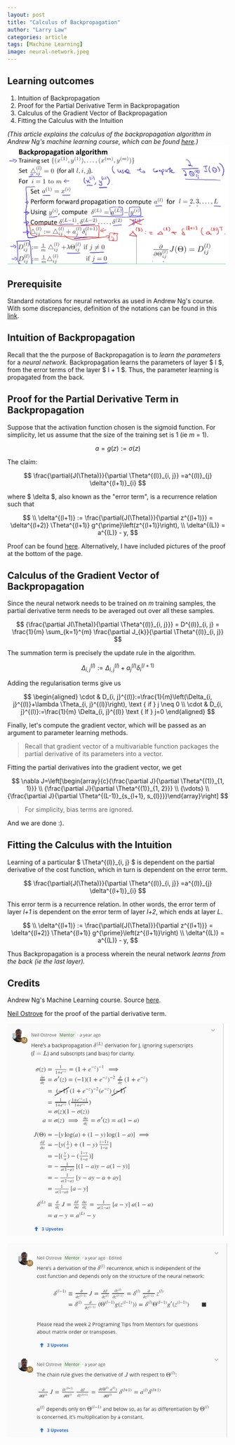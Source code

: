 ```yaml
---
layout: post
title: "Calculus of Backpropagation"
author: "Larry Law"
categories: article
tags: [Machine Learning]
image: neural-network.jpeg
---
```

## Learning outcomes
1. Intuition of Backpropagation
2. Proof for the Partial Derivative Term in Backpropagation
3. Calculus of the Gradient Vector of Backpropagation
4. Fitting the Calculus with the Intuition

<!-- Disclaimer that this explains Andrew Ng's course -->
_(This article explains the calculus of the backpropagation algorithm in Andrew Ng's machine learning course, which can be found [here](https://www.coursera.org/learn/machine-learning).)_
![Andrew Ng's course: Backpropagation Algorithm](/assets/img/backpropagation-algo.png)

## Prerequisite
Standard notations for neural networks as used in Andrew Ng's course. With some discrepancies, definition of the notations can be found in this [link](https://cs230.stanford.edu/files/Notation.pdf).

## Intuition of Backpropagation
Recall that the the purpose of Backpropagation is to _learn the parameters_ for a _neural network._ Backpropagation learns the parameters of layer \$ l \$, from the error terms of the layer \$ l + 1 \$. Thus, the parameter learning is propagated from the back.

## Proof for the Partial Derivative Term in Backpropagation
Suppose that the activation function chosen is the sigmoid function.
For simplicity, let us assume that the size of the training set is 1 (ie _m_ = 1).

$$
a = g(z) := \sigma(z)
$$

The claim: 

$$
\frac{\partial{J(\Theta)}}{\partial \Theta^{(l)}_{i, j}} =a^{(l)}_{j} \delta^{(l+1)}_{i}
$$

where \$ \delta \$, also known as the "error term", is a recurrence relation such that

$$
\\ \delta^{(l+1)} := \frac{\partial{J(\Theta)}}{\partial z^{(l+1)}} = \delta^{(l+2)} \Theta^{(l+1)} g^{\prime}\left(z^{(l+1)}\right),
\\ \delta^{(L)} = a^{(L)} - y,
$$

Proof can be found [here](https://www.coursera.org/learn/machine-learning/discussions/weeks/5/threads/MVwN-LpLEeiBxhK7qjbMkg). Alternatively, I have included pictures of the proof at the bottom of the page.

## Calculus of the Gradient Vector of Backpropagation
Since the neural network needs to be trained on _m_ training samples, the partial derivative term needs to be averaged out over all these samples.

$$
{\frac{\partial J(\Theta)}{\partial \Theta^{(l)}_{i, j}}} 
= D^{(l)}_{i, j}
= \frac{1}{m} \sum_{k=1}^{m} \frac{\partial J_{k}}{\partial \Theta^{(l)}_{i, j}}
$$

The summation term is precisely the update rule in the algorithm.

$$
\Delta_{i, j}^{(l)}:=\Delta_{i, j}^{(l)}+a_{j}^{(l)} \delta_{i}^{(l+1)} 
$$

Adding the regularisation terms give us


$$
\begin{aligned} \cdot & D_{i, j}^{(l)}:=\frac{1}{m}\left(\Delta_{i, j}^{(l)}+\lambda \Theta_{i, j}^{(l)}\right), \text { if } j \neq 0 \\ \cdot & D_{i, j}^{(l)}:=\frac{1}{m} \Delta_{i, j}^{(l)} \text { lf } j=0 \end{aligned}
$$

Finally, let's compute the gradient vector, which will be passed as an argument to parameter learning methods.

> Recall that gradient vector of a multivariable function packages the partial derivative of its parameters into a vector.

Fitting the partial derivatives into the gradient vector, we get

$$
\nabla J=\left[\begin{array}{c}{\frac{\partial J}{\partial \Theta^{(1)}_{1, 1}}} \\ {\frac{\partial J}{\partial \Theta^{(1)}_{1, 2}}} \\ {\vdots} \\ {\frac{\partial J}{\partial \Theta^{(L-1)}_{s_{l+1}, s_{l}}}}\end{array}\right]
$$

> For simplicity, bias terms are ignored.

And we are done :).

## Fitting the Calculus with the Intuition

Learning of a particular \$ \Theta^{(l)}_{i, j} \$ is dependent on the partial derivative of the cost function, which in turn is dependent on the error term.

$$
\frac{\partial{J(\Theta)}}{\partial \Theta^{(l)}_{i, j}} =a^{(l)}_{j} \delta^{(l+1)}_{i}
$$

This error term is a recurrence relation. In other words, the error term of layer _l+1_ is dependent on the error term of layer _l+2_, which ends at layer _L_.

$$
\\ \delta^{(l+1)} := \frac{\partial{J(\Theta)}}{\partial z^{(l+1)}} = \delta^{(l+2)} \Theta^{(l+1)} g^{\prime}\left(z^{(l+1)}\right)
\\ \delta^{(L)} = a^{(L)} - y,
$$

Thus Backpropagation is a process wherein the neural network _learns from the back (ie the last layer)._

## Credits
Andrew Ng's Machine Learning course. Source [here](https://www.coursera.org/learn/machine-learning).

[Neil Ostrove](https://www.linkedin.com/in/neilostrove) for the proof of the partial derivative term.

![Back propagation proof 1](/assets/img/backpropagation-proof-1.png)

![Back propagation proof 2](/assets/img/backpropagation-proof-2.png)
